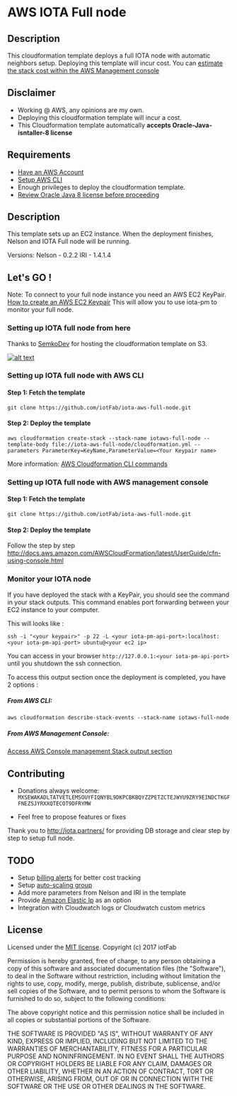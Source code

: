 
# AWS IOTA Full node

## Description 
This cloudformation template deploys a full IOTA node with automatic neighbors setup. 
Deploying this template will incur cost.
You can [estimate the stack cost within the AWS Management console](http://docs.aws.amazon.com/AWSCloudFormation/latest/UserGuide/using-cfn-paying.html)



## Disclaimer
- Working @ AWS, any opinions are my own.
- Deploying this cloudformation template will incur a cost. 
- This Cloudformation template automatically **accepts Oracle-Java-isntaller-8 license**

## Requirements

- [Have an AWS Account](http://docs.aws.amazon.com/AWSCloudFormation/latest/UserGuide/cfn-sign-up-for-aws.html)
- [Setup AWS CLI](https://aws.amazon.com/cli/?nc1=h_ls)
- Enough privileges to deploy the cloudformation template.
- [Review Oracle Java 8 license before proceeding](http://www.oracle.com/technetwork/java/javase/terms/license/index.html)


## Description 

This template sets up an EC2 instance. 
When the deployment finishes, Nelson and IOTA Full node will be running. 

Versions: 
Nelson - 0.2.2
IRI - 1.4.1.4

## Let's GO ! 

Note: To connect to your full node instance you need an AWS EC2 KeyPair.
[How to create an AWS EC2 Keypair](http://docs.aws.amazon.com/AWSEC2/latest/UserGuide/ec2-key-pairs.html)
This will allow you to use iota-pm to monitor your full node.


### Setting up IOTA full node from here
Thanks to [SemkoDev](https://semkodev.com/) for hosting the cloudformation template on S3. 


[![alt text](https://s3.amazonaws.com/cloudformation-examples/cloudformation-launch-stack.png)](https://console.aws.amazon.com/cloudformation/home?region=eu-west-1#/stacks/new?stackName=IotaAwsFullNode&templateURL=https://s3-eu-west-1.amazonaws.com/nelson-iri/cloudformation.yml)

### Setting up IOTA full node with AWS CLI 

#### Step 1: Fetch the template
`git clone https://github.com/iotFab/iota-aws-full-node.git`

#### Step 2: Deploy the template 
`aws cloudformation create-stack --stack-name iotaws-full-node --template-body file://iota-aws-full-node/cloudformation.yml --parameters ParameterKey=KeyName,ParameterValue=<Your Keypair name>`

More information:
[AWS Cloudformation CLI commands](http://docs.aws.amazon.com/AWSCloudFormation/latest/UserGuide/cfn-using-cli.html)

### Setting up IOTA full node with AWS management console 

#### Step 1: Fetch the template
`git clone https://github.com/iotFab/iota-aws-full-node.git`

#### Step 2: Deploy the template 
Follow the step by step  http://docs.aws.amazon.com/AWSCloudFormation/latest/UserGuide/cfn-using-console.html


### Monitor your IOTA node

If you have deployed the stack with a KeyPair, you should see the command in your stack outputs. 
This command enables port forwarding between your EC2 instance to your computer. 

This will looks like : 

`ssh -i "<your keypair>" -p 22 -L <your iota-pm-api-port>:localhost:<your iota-pm-api-port> ubuntu@<your ec2 ip>`

You can access in your browser `http://127.0.0.1:<your iota-pm-api-port>` until you shutdown the ssh connection.

To access this output section once the deployment is completed, you have 2 options : 
##### From AWS CLI:
`aws cloudformation describe-stack-events --stack-name iotaws-full-node`

##### From AWS Management Console: 
[Access AWS Console management Stack output section](http://docs.aws.amazon.com/AWSCloudFormation/latest/UserGuide/cfn-console-view-stack-data-resources.html)


## Contributing
- Donations always welcome: 
`MXSEWAKADLTATVETLEMSOUYFIQNYBL9DKPCBKBQYZZPETZCTEJWYU9ZRY9EINDCTKGFFNEZSJYRXXQTECOT9DFRYMW`

- Feel free to propose features or fixes


Thank you to http://iota.partners/ for providing DB storage and clear step by step to setup full node.


## TODO
- Setup [billing alerts](http://docs.aws.amazon.com/awsaccountbilling/latest/aboutv2/monitoring-costs.html) for better cost tracking
- Setup [auto-scaling group](http://docs.aws.amazon.com/autoscaling/latest/userguide/AutoScalingGroup.html)
- Add more parameters from Nelson and IRI in the template
- Provide [Amazon Elastic Ip](http://docs.aws.amazon.com/AWSEC2/latest/UserGuide/elastic-ip-addresses-eip.html) as an option 
- Integration with Cloudwatch logs or Cloudwatch custom metrics

## License
Licensed under the [MIT license](https://opensource.org/licenses/mit-license.php).
Copyright (c) 2017 iotFab

Permission is hereby granted, free of charge, to any person obtaining a copy of this software and associated documentation files (the "Software"), to deal in the Software without restriction, including without limitation the rights to use, copy, modify, merge, publish, distribute, sublicense, and/or sell copies of the Software, and to permit persons to whom the Software is furnished to do so, subject to the following conditions:

The above copyright notice and this permission notice shall be included in all copies or substantial portions of the Software.

THE SOFTWARE IS PROVIDED "AS IS", WITHOUT WARRANTY OF ANY KIND, EXPRESS OR IMPLIED, INCLUDING BUT NOT LIMITED TO THE WARRANTIES OF MERCHANTABILITY, FITNESS FOR A PARTICULAR PURPOSE AND NONINFRINGEMENT. IN NO EVENT SHALL THE AUTHORS OR COPYRIGHT HOLDERS BE LIABLE FOR ANY CLAIM, DAMAGES OR OTHER LIABILITY, WHETHER IN AN ACTION OF CONTRACT, TORT OR OTHERWISE, ARISING FROM, OUT OF OR IN CONNECTION WITH THE SOFTWARE OR THE USE OR OTHER DEALINGS IN THE SOFTWARE.
